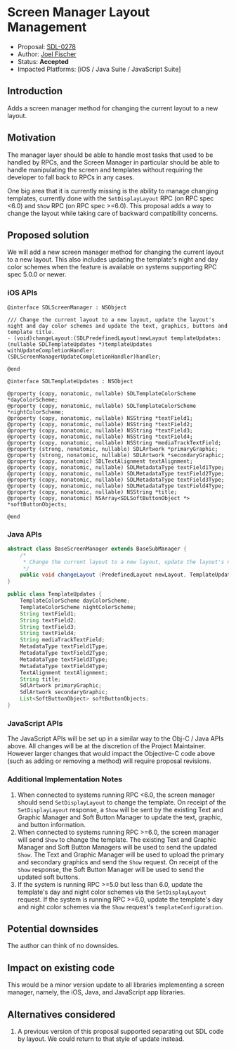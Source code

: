 # Screen Manager Layout Management

* Proposal: [SDL-0278](0278-screenmanager-layout-management.md)
* Author: [Joel Fischer](https://github.com/joeljfischer)
* Status: **Accepted**
* Impacted Platforms: [iOS / Java Suite / JavaScript Suite]

## Introduction
Adds a screen manager method for changing the current layout to a new layout.

## Motivation
The manager layer should be able to handle most tasks that used to be handled by RPCs, and the Screen Manager in particular should be able to handle manipulating the screen and templates without requiring the developer to fall back to RPCs in any cases.

One big area that it is currently missing is the ability to manage changing templates, currently done with the `SetDisplayLayout` RPC (on RPC spec <6.0) and `Show` RPC (on RPC spec >=6.0). This proposal adds a way to change the layout while taking care of backward compatibility concerns.

## Proposed solution
We will add a new screen manager method for changing the current layout to a new layout. This also includes updating the template's night and day color schemes when the feature is available on systems supporting RPC spec 5.0.0 or newer. 

### iOS APIs
```objc
@interface SDLScreenManager : NSObject

/// Change the current layout to a new layout, update the layout's night and day color schemes and update the text, graphics, buttons and template title.
- (void)changeLayout:(SDLPredefinedLayout)newLayout templateUpdates:(nullable SDLTemplateUpdates *)templateUpdates withUpdateCompletionHandler:(SDLScreenManagerUpdateCompletionHandler)handler;

@end

@interface SDLTemplateUpdates : NSObject

@property (copy, nonatomic, nullable) SDLTemplateColorScheme *dayColorScheme;
@property (copy, nonatomic, nullable) SDLTemplateColorScheme *nightColorScheme;
@property (copy, nonatomic, nullable) NSString *textField1;
@property (copy, nonatomic, nullable) NSString *textField2;
@property (copy, nonatomic, nullable) NSString *textField3;
@property (copy, nonatomic, nullable) NSString *textField4;
@property (copy, nonatomic, nullable) NSString *mediaTrackTextField;
@property (strong, nonatomic, nullable) SDLArtwork *primaryGraphic;
@property (strong, nonatomic, nullable) SDLArtwork *secondaryGraphic;
@property (copy, nonatomic) SDLTextAlignment textAlignment;
@property (copy, nonatomic, nullable) SDLMetadataType textField1Type;
@property (copy, nonatomic, nullable) SDLMetadataType textField2Type;
@property (copy, nonatomic, nullable) SDLMetadataType textField3Type;
@property (copy, nonatomic, nullable) SDLMetadataType textField4Type;
@property (copy, nonatomic, nullable) NSString *title;
@property (copy, nonatomic) NSArray<SDLSoftButtonObject *> *softButtonObjects;

@end
```

### Java APIs
```java
abstract class BaseScreenManager extends BaseSubManager {
    /*
     * Change the current layout to a new layout, update the layout's night and day color schemes and update the text, graphics, buttons and template title.
     */   
    public void changeLayout (PredefinedLayout newLayout, TemplateUpdates templateUpdates, CompletionListener listener);
}

public class TemplateUpdates {
    TemplateColorScheme dayColorScheme;
    TemplateColorScheme nightColorScheme;
    String textField1;
    String textField2;
    String textField3;
    String textField4;
    String mediaTrackTextField;
    MetadataType textField1Type;
    MetadataType textField2Type;
    MetadataType textField3Type;
    MetadataType textField4Type;
    TextAlignment textAlignment;
    String title;
    SdlArtwork primaryGraphic;
    SdlArtwork secondaryGraphic;
    List<SoftButtonObject> softButtonObjects;
}
```

### JavaScript APIs
The JavaScript APIs will be set up in a similar way to the Obj-C / Java APIs above. All changes will be at the discretion of the Project Maintainer. However larger changes that would impact the Objective-C code above (such as adding or removing a method) will require proposal revisions.

### Additional Implementation Notes
1. When connected to systems running RPC <6.0, the screen manager should send `SetDisplayLayout` to change the template. On receipt of  the `SetDisplayLayout` response, a `Show` will be sent by the existing Text and Graphic Manager and Soft Button Manager to update the text, graphic, and button information. 
1. When connected to systems running RPC >=6.0, the screen manager will send `Show` to change the template. The existing Text and Graphic Manager and Soft Button Managers will be used to send the updated `Show`. The Text and Graphic Manager will be used to upload the primary and secondary graphics and send the `Show` request. On receipt of the `Show` response, the Soft Button Manager will be used to send the updated soft buttons. 
1. If the system is running RPC >=5.0 but less than 6.0, update the template's day and night color schemes via the  `SetDisplayLayout` request. If the system is running RPC >=6.0, update the template's day and night color schemes via the `Show` request's `templateConfiguration`. 

## Potential downsides
The author can think of no downsides.

## Impact on existing code
This would be a minor version update to all libraries implementing a screen manager, namely, the iOS, Java, and JavaScript app libraries.

## Alternatives considered
1. A previous version of this proposal supported separating out SDL code by layout. We could return to that style of update instead.
